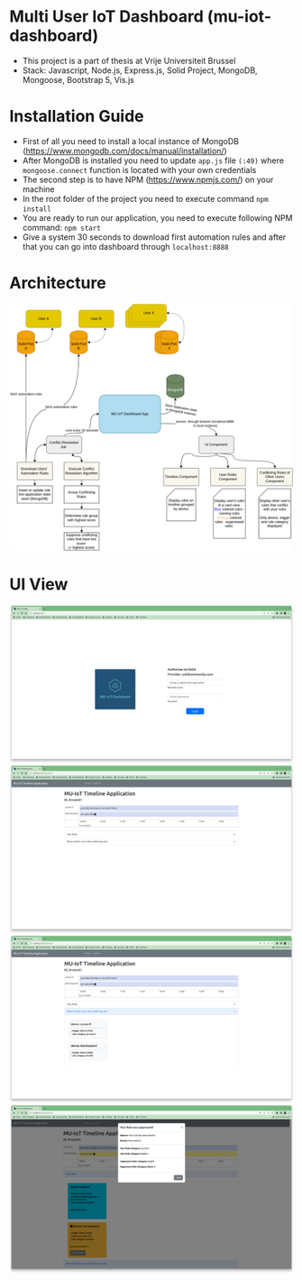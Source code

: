 # Multi User IoT Dashboard (mu-iot-dashboard)
- This project is a part of thesis at Vrije Universiteit Brussel
- Stack: Javascript, Node.js, Express.js, Solid Project, MongoDB, Mongoose, Bootstrap 5, Vis.js

# Installation Guide
* First of all you need to install a local instance of MongoDB (https://www.mongodb.com/docs/manual/installation/)
* After MongoDB is installed you need to update `app.js` file `(:49)` where `mongoose.connect` function is located with your own credentials
* The second step is to have NPM (https://www.npmjs.com/) on your machine
* In the root folder of the project you need to execute command `npm install`
* You are ready to run our application, you need to execute following NPM command: `npm start`
* Give a system 30 seconds to download first automation rules and after that you can go into dashboard through `localhost:8888`

# Architecture
![login page](https://github.com/Krosent/mu-iot-dashboard/blob/master/.github/images/MU-IOT-App-Architecture.png)

# UI View
![login page](https://github.com/Krosent/mu-iot-dashboard/blob/master/.github/images/Screenshot%20from%202022-08-15%2013-00-05.png)
![dashboard page your rules open](https://github.com/Krosent/mu-iot-dashboard/blob/master/.github/images/Screenshot%20from%202022-08-15%2013-00-50.png)
![dashboard page other users rules open](https://github.com/Krosent/mu-iot-dashboard/blob/master/.github/images/Screenshot%20from%202022-08-15%2013-00-55.png)
![suppression rule message](https://github.com/Krosent/mu-iot-dashboard/blob/master/.github/images/Screenshot%20from%202022-08-15%2013-00-59.png)
